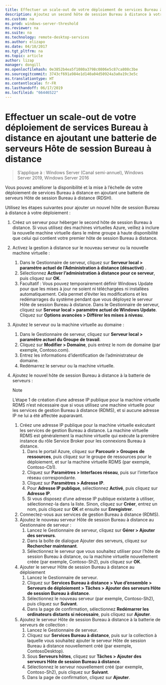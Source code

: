```yaml
---
title: Effectuer un scale-out de votre déploiement de services Bureau à distance en ajoutant une batterie de serveurs Hôte de session Bureau à distance
description: Ajoutez un second hôte de session Bureau à distance à votre environnement de services Bureau à distance.
ms.custom: na
ms.prod: windows-server-threshold
ms.reviewer: na
ms.suite: na
ms.technology: remote-desktop-services
ms.author: elizapo
ms.date: 04/10/2017
ms.tgt_pltfrm: na
ms.topic: article
author: lizap
manager: dongill
ms.openlocfilehash: 0e3852b4ea5f1080a3798c0806e5c87ca808c3be
ms.sourcegitcommit: 3743cf691a984e1d140a04d50924a3a0a19c3e5c
ms.translationtype: HT
ms.contentlocale: fr-FR
ms.lasthandoff: 06/17/2019
ms.locfileid: "66446522"
---
```

# <a name="scale-out-your-remote-desktop-services-deployment-by-adding-an-rd-session-host-farm"></a>Effectuer un scale-out de votre déploiement de services Bureau à distance en ajoutant une batterie de serveurs Hôte de session Bureau à distance

>S’applique à : Windows Server (Canal semi-annuel), Windows Server 2019, Windows Server 2016

Vous pouvez améliorer la disponibilité et la mise à l’échelle de votre déploiement de services Bureau à distance en ajoutant une batterie de serveurs Hôte de session Bureau à distance (RDSH).   
  
 
Utilisez les étapes suivantes pour ajouter un nouvel hôte de session Bureau à distance à votre déploiement :  
  
1. Créez un serveur pour héberger le second hôte de session Bureau à distance. Si vous utilisez des machines virtuelles Azure, veillez à inclure la nouvelle machine virtuelle dans le même groupe à haute disponibilité que celui qui contient votre premier hôte de session Bureau à distance.
2. Activez la gestion à distance sur le nouveau serveur ou la nouvelle machine virtuelle :
   1. Dans le Gestionnaire de serveur, cliquez sur **Serveur local > paramètre actuel de l’Administration à distance (désactivé)** . 
   2. Sélectionnez **Activer l’administration à distance pour ce serveur**, puis cliquez sur **OK**. 
   3. Facultatif : Vous pouvez temporairement définir Windows Update pour que les mises à jour ne soient ni téléchargées ni installées automatiquement. Cela permet d’éviter les modifications et les redémarrages du système pendant que vous déployez le serveur Hôte de session Bureau à distance. Dans le Gestionnaire de serveur, cliquez sur **Serveur local > paramètre actuel de Windows Update**. Cliquez sur **Options avancées > Différer les mises à niveau**. 
3. Ajoutez le serveur ou la machine virtuelle au domaine :
   1. Dans le Gestionnaire de serveur, cliquez sur **Serveur local > paramètre actuel du Groupe de travail**. 
   2. Cliquez sur **Modifier > Domaine**, puis entrez le nom de domaine (par exemple, Contoso.com). 
   3. Entrez les informations d’identification de l’administrateur de domaine. 
   4. Redémarrez le serveur ou la machine virtuelle.
4. Ajoutez le nouvel hôte de session Bureau à distance à la batterie de serveurs :
   >[!NOTE] 
   > L’étape 1 de création d’une adresse IP publique pour la machine virtuelle RDMS n’est nécessaire que si vous utilisez une machine virtuelle pour les services de gestion Bureau à distance (RDMS), et si aucune adresse IP ne lui a été affectée auparavant.
   
   1. Créez une adresse IP publique pour la machine virtuelle exécutant les services de gestion Bureau à distance. La machine virtuelle RDMS est généralement la machine virtuelle qui exécute la première instance du rôle Service Broker pour les connexions Bureau à distance.  
       1. Dans le portail Azure, cliquez sur **Parcourir > Groupes de ressources**, puis cliquez sur le groupe de ressources pour le déploiement, et sur la machine virtuelle RDMS (par exemple, Contoso-Cb1).  
       2. Cliquez sur **Paramètres > Interfaces réseau**, puis sur l’interface réseau correspondante.   
       3. Cliquez sur **Paramètres > Adresse IP**.
       4. Pour **Adresse IP publique**, sélectionnez **Activé**, puis cliquez sur **Adresse IP**.   
       5. Si vous disposez d’une adresse IP publique existante à utiliser, sélectionnez-la dans la liste. Sinon, cliquez sur **Créer**, entrez un nom, puis cliquez sur **OK** et ensuite sur **Enregistrer**.   
   2. Connectez-vous aux services de gestion Bureau à distance (RDMS).
   3. Ajoutez le nouveau serveur Hôte de session Bureau à distance au Gestionnaire de serveur :   
       1. Lancez le Gestionnaire de serveur, cliquez sur **Gérer > Ajouter des serveurs**.   
       2. Dans la boîte de dialogue Ajouter des serveurs, cliquez sur **Rechercher maintenant**.   
       3. Sélectionnez le serveur que vous souhaitez utiliser pour l’hôte de session Bureau à distance, ou la machine virtuelle nouvellement créée (par exemple, Contoso-Sh2), puis cliquez sur **OK**.
   4. Ajouter le serveur Hôte de session Bureau à distance au déploiement
       1. Lancez le Gestionnaire de serveur.  
       2. Cliquez sur **Services Bureau à distance > Vue d’ensemble > Serveurs de déploiement > Tâches > Ajouter des serveurs Hôte de session Bureau à distance**.   
       3. Sélectionnez le nouveau serveur (par exemple, Contoso-Sh2), puis cliquez sur **Suivant**.  
       4. Dans la page de confirmation, sélectionnez **Redémarrer les ordinateurs distants si nécessaire**, puis cliquez sur **Ajouter**.   
   5. Ajoutez le serveur Hôte de session Bureau à distance à la batterie de serveurs de collection :
       1. Lancez le Gestionnaire de serveur.   
       2. Cliquez sur **Services Bureau à distance**, puis sur la collection à laquelle vous souhaitez ajouter le serveur Hôte de session Bureau à distance nouvellement créé (par exemple, ContosoDesktop).   
       3. Sous **Serveurs hôtes**, cliquez sur **Tâches > Ajouter des serveurs Hôte de session Bureau à distance**.   
       4. Sélectionnez le serveur nouvellement créé (par exemple, Contoso-Sh2), puis cliquez sur **Suivant**.   
       5. Dans la page de confirmation, cliquez sur **Ajouter**.   

